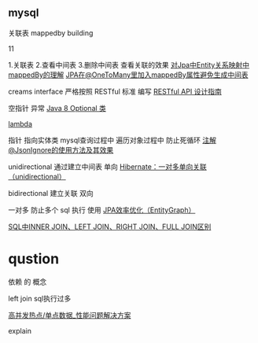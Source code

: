 ## mysql
关联表
mappedby building

11

1.关联表
2.查看中间表
3.删除中间表 查看关联的效果
[对Jpa中Entity关系映射中mappedBy的理解](https://blog.csdn.net/petercnmei/article/details/54893622)
[JPA在@OneToMany里加入mappedBy属性避免生成中间表](https://blog.csdn.net/u012382571/article/details/46444373)

creams interface 严格按照 RESTful 标准 编写
[RESTful API 设计指南](http://www.ruanyifeng.com/blog/2014/05/restful_api.html)

空指针 异常
[Java 8 Optional 类](https://www.google.com/search?q=Java+8+Optional&oq=Java+8+Optional&aqs=chrome..69i57j69i60j69i61.272j0j4&sourceid=chrome&ie=UTF-8)

[lambda](https://blog.csdn.net/bitcarmanlee/article/details/70195403)


指针 指向实体类 mysql查询过程中 遍历对象过程中 防止死循环
[注解@JsonIgnore的使用方法及其效果](https://blog.csdn.net/fakerswe/article/details/78626085)


unidirectional
通过建立中间表 单向
[Hibernate：一对多单向关联（unidirectional）](https://blog.csdn.net/Silent_Paladin/article/details/74906124?utm_source=blogxgwz8)

bidirectional
建立关联 双向

一对多 防止多个 sql 执行  使用
[JPA效率优化（EntityGraph）](https://blog.csdn.net/dalangzhonghangxing/article/details/56680629)




[SQL中INNER JOIN、LEFT JOIN、RIGHT JOIN、FULL JOIN区别](https://www.cnblogs.com/yanglang/p/8780722.html)



# qustion
依赖 的 概念

left join sql执行过多

[高并发热点/单点数据_性能问题解决方案](https://www.aliyun.com/jiaocheng/1333805.html)


explain